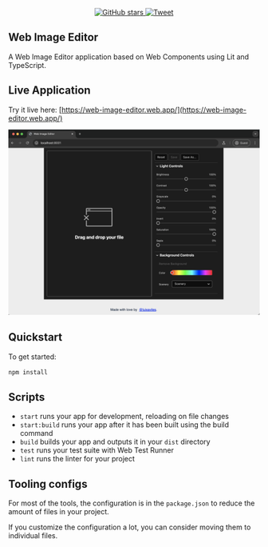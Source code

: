 <p align="center">
    <a href="https://github.com/luixaviles/web-image-editor">
        <img src="https://img.shields.io/github/stars/luixaviles/web-image-editor.svg?style=social&label=Star" alt="GitHub stars">
    </a>
    <a href="https://ctt.ac/2Gv0a">
        <img src="https://img.shields.io/twitter/url/https/github.com/luixaviles/web-image-editor.svg?style=social" alt="Tweet">
    </a>
</p>

## Web Image Editor
A Web Image Editor application based on Web Components using Lit and TypeScript.

## Live Application
Try it live here: [https://web-image-editor.web.app/](https://web-image-editor.web.app/)

<img src="./assets/web-image-editor.png?raw=true">

## Quickstart

To get started:

```sh
npm install
```

## Scripts

- `start` runs your app for development, reloading on file changes
- `start:build` runs your app after it has been built using the build command
- `build` builds your app and outputs it in your `dist` directory
- `test` runs your test suite with Web Test Runner
- `lint` runs the linter for your project

## Tooling configs

For most of the tools, the configuration is in the `package.json` to reduce the amount of files in your project.

If you customize the configuration a lot, you can consider moving them to individual files.
